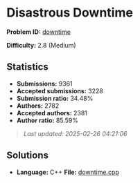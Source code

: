 # Disastrous Downtime

**Problem ID:** [downtime](https://open.kattis.com/problems/downtime)

**Difficulty:** 2.8 (Medium)

## Statistics

- **Submissions:** 9361
- **Accepted submissions:** 3228
- **Submission ratio:** 34.48%
- **Authors:** 2782
- **Accepted authors:** 2381
- **Author ratio:** 85.59%

> *Last updated: 2025-02-26 04:21:06*

## Solutions

- **Language:** C++
  **File:** [downtime.cpp](./downtime.cpp)
